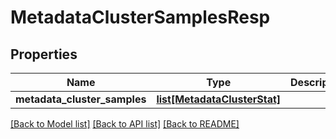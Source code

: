 # MetadataClusterSamplesResp

## Properties
Name | Type | Description | Notes
------------ | ------------- | ------------- | -------------
**metadata_cluster_samples** | [**list[MetadataClusterStat]**](MetadataClusterStat.md) |  | 

[[Back to Model list]](../README.md#documentation-for-models) [[Back to API list]](../README.md#documentation-for-api-endpoints) [[Back to README]](../README.md)


